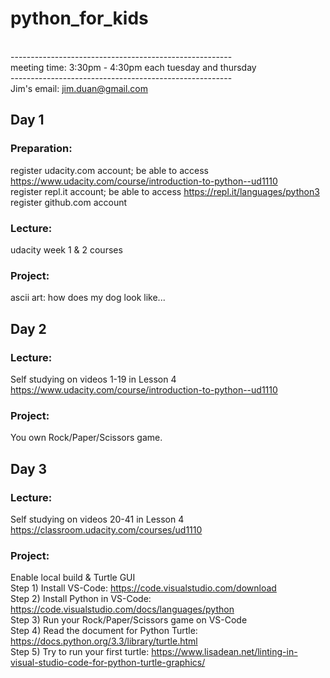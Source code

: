 # python_for_kids
\
------------------------------------------------------- \
meeting time: 3:30pm - 4:30pm each tuesday and thursday \
------------------------------------------------------- \
Jim's email: jim.duan@gmail.com 


## Day 1 
### Preparation:
register udacity.com account; be able to access https://www.udacity.com/course/introduction-to-python--ud1110 \
register repl.it account; be able to access https://repl.it/languages/python3 \
register github.com account
### Lecture:
udacity week 1 & 2 courses 
### Project:
ascii art: how does my dog look like... 

## Day 2
### Lecture:
Self studying on videos 1-19 in Lesson 4 \
https://www.udacity.com/course/introduction-to-python--ud1110
### Project:
You own Rock/Paper/Scissors game.

## Day 3
### Lecture:
Self studying on videos 20-41 in Lesson 4 \
https://classroom.udacity.com/courses/ud1110
### Project:
Enable local build & Turtle GUI \
Step 1) Install VS-Code: https://code.visualstudio.com/download \
Step 2) Install Python in VS-Code: https://code.visualstudio.com/docs/languages/python \
Step 3) Run your Rock/Paper/Scissors game on VS-Code \
Step 4) Read the document for Python Turtle: https://docs.python.org/3.3/library/turtle.html \
Step 5) Try to run your first turtle: https://www.lisadean.net/linting-in-visual-studio-code-for-python-turtle-graphics/




